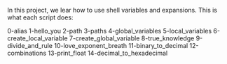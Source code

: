 In this project, we lear how to use shell variables and expansions.
This is what each script does:

0-alias 
1-hello_you 2-path 3-paths 4-global_variables 5-local_variables 6-create_local_variable 7-create_global_variable 8-true_knowledge 9-divide_and_rule 10-love_exponent_breath 11-binary_to_decimal 12-combinations 13-print_float 14-decimal_to_hexadecimal
